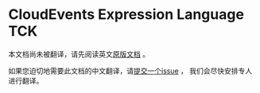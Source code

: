 # CloudEvents Expression Language TCK

本文档尚未被翻译，请先阅读英文[原版文档](../../../cesql_tck/README.md) 。

如果您迫切地需要此文档的中文翻译，请[提交一个issue](https://github.com/cloudevents/spec/issues) ，
我们会尽快安排专人进行翻译。